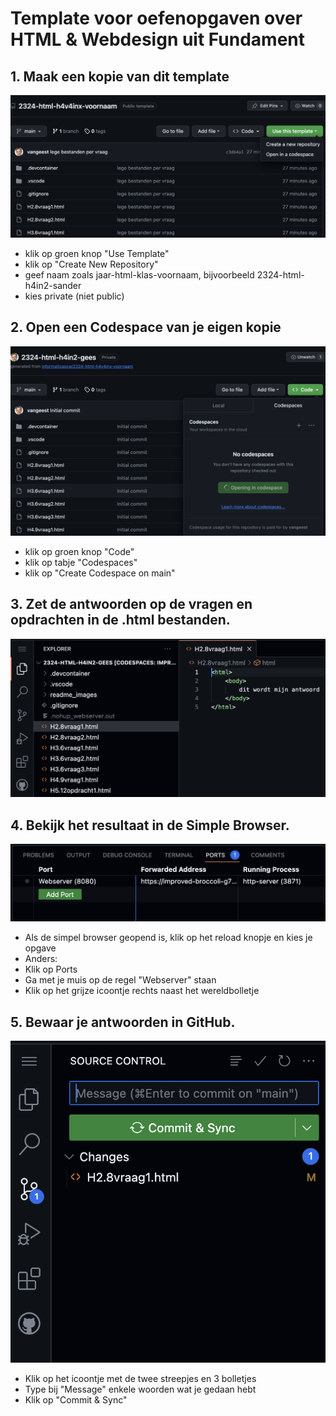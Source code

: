 # Template voor oefenopgaven over HTML & Webdesign uit Fundament

## 1. Maak een kopie van dit template
![Use template](readme_images/template.png)
- klik op groen knop "Use Template"
- klik op "Create New Repository"
- geef naam zoals jaar-html-klas-voornaam, bijvoorbeeld 2324-html-h4in2-sander
- kies private (niet public)

## 2. Open een Codespace van je eigen kopie
![Codespace](readme_images/codespace.png)
- klik op groen knop "Code"
- klik op tabje "Codespaces"
- klik op "Create Codespace on main"

## 3. Zet de antwoorden op de vragen en opdrachten in de .html bestanden.
![Bestanden](readme_images/bestand.png)

## 4. Bekijk het resultaat in de Simple Browser.
![Preview](readme_images/port.png)
- Als de simpel browser geopend is, klik op het reload knopje en kies je opgave
- Anders:
- Klik op Ports
- Ga met je muis op de regel "Webserver" staan
- Klik op het grijze icoontje rechts naast het wereldbolletje

## 5. Bewaar je antwoorden in GitHub.
![Commit](readme_images/commit.png)
- Klik op het icoontje met de twee streepjes en 3 bolletjes
- Type bij "Message" enkele woorden wat je gedaan hebt
- Klik op "Commit & Sync"

